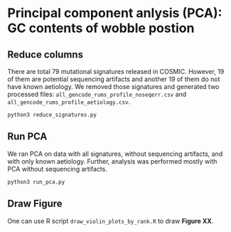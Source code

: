 # Principal component anlysis (PCA): GC contents of wobble postion

## Reduce columns
There are total 79 mutational signatures released in COSMIC. However, 19 of them are potential sequencing artifacts and another 19 of them do not have known aetiology. We removed those signatures and generated two processed files: `all_gencode_rums_profile_noseqerr.csv` and `all_gencode_rums_profile_aetiology.csv`.
```console
python3 reduce_signatures.py
```

## Run PCA
We ran PCA on data with all signatures, without sequencing artifacts, and with only known aetiology. Further, analysis was performed mostly with PCA without sequencing artifacts.
```console
python3 run_pca.py
```

## Draw Figure
One can use R script `draw_violin_plots_by_rank.R` to draw **Figure XX**.